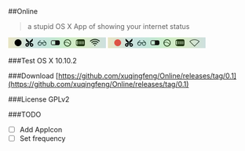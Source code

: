 ##Online
>a stupid OS X App of showing your internet status

![](demo-online.png) ![](demo-offline.png)

###Test
OS X 10.10.2

###Download
[https://github.com/xuqingfeng/Online/releases/tag/0.1](https://github.com/xuqingfeng/Online/releases/tag/0.1)

###License
GPLv2

###TODO
- [ ] Add AppIcon
- [ ] Set frequency
